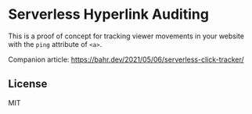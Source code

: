 # Serverless Hyperlink Auditing

This is a proof of concept for tracking viewer movements in your website with the `ping` attribute of `<a>`.

Companion article: https://bahr.dev/2021/05/06/serverless-click-tracker/

## License

MIT
